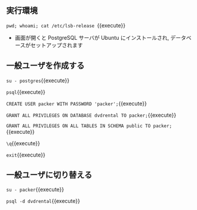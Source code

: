 ## 実行環境

`pwd; whoami; cat /etc/lsb-release `{{execute}}

- 画面が開くと PostgreSQL サーバが Ubuntu にインストールされ, データベースがセットアップされます


## 一般ユーザを作成する

`su - postgres`{{execute}}

`psql`{{execute}}

`CREATE USER packer WITH PASSWORD 'packer';`{{execute}}

`GRANT ALL PRIVILEGES ON DATABASE dvdrental TO packer;`{{execute}}

`GRANT ALL PRIVILEGES ON ALL TABLES IN SCHEMA public TO packer;`{{execute}}

`\q`{{execute}}

`exit`{{execute}}

## 一般ユーザに切り替える

`su - packer`{{execute}}

`psql -d dvdrental`{{execute}}
